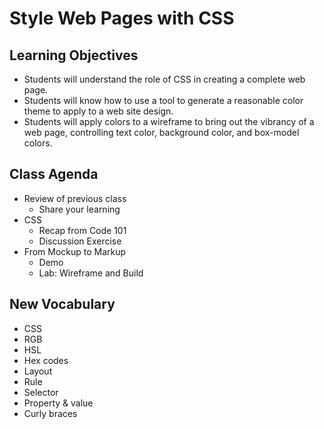 # Style Web Pages with CSS 

## Learning Objectives

- Students will understand the role of CSS in creating a complete web page.
- Students will know how to use a tool to generate a reasonable color theme to apply to a web site design.
- Students will apply colors to a wireframe to bring out the vibrancy of a web page, controlling text color, background color, and box-model colors. 

## Class Agenda

- Review of previous class
  - Share your learning
- CSS
  - Recap from Code 101
  - Discussion Exercise
- From Mockup to Markup
  - Demo
  - Lab: Wireframe and Build

## New Vocabulary

- CSS
- RGB
- HSL
- Hex codes
- Layout
- Rule
- Selector
- Property & value
- Curly braces
